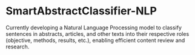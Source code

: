 # SmartAbstractClassifier-NLP
Currently developing a Natural Language Processing model to classify sentences in abstracts, articles, and other texts into their respective roles (objective, methods, results, etc.), enabling efficient content review and research.
